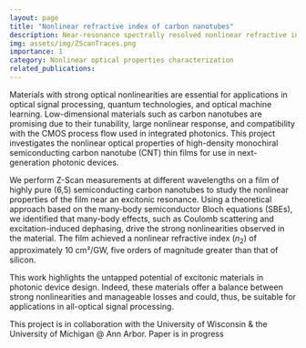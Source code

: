 ```yaml
---
layout: page
title: "Nonlinear refractive index of carbon nanotubes"
description: Near-resonance spectrally resolved nonlinear refractive index characterization of single-chirality carbon nanotubes
img: assets/img/ZScanTraces.png
importance: 1
category: Nonlinear optical properties characterization
related_publications:
---
```


Materials with strong optical nonlinearities are essential for applications in optical signal processing, quantum technologies, and optical machine learning. Low-dimensional materials such as carbon nanotubes are promising due to their tunability, large nonlinear response, and compatibility with the CMOS process flow used in integrated photonics. This project investigates the nonlinear optical properties of high-density monochiral semiconducting carbon nanotube (CNT) thin films for use in next-generation photonic devices. 

We perform Z-Scan measurements at different wavelengths  on a film of highly pure (6,5) semiconducting carbon nanotubes to study the nonlinear properties of the film near an excitonic resonance. Using a theoretical approach based on the many-body semiconductor Bloch equations (SBEs), we identified that many-body effects, such as Coulomb scattering and excitation-induced dephasing, drive the strong nonlinearities observed in the material. The film achieved a nonlinear refractive index ($n_2$) of approximately 10 cm²/GW, five orders of magnitude greater than that of silicon.

This work highlights the untapped potential of excitonic materials in photonic device design. Indeed, these materials offer a balance between strong nonlinearities and manageable losses and could, thus, be suitable for applications in all-optical signal processing.

This project is in collaboration with the University of Wisconsin & the University of Michigan @ Ann Arbor. Paper is in progress

